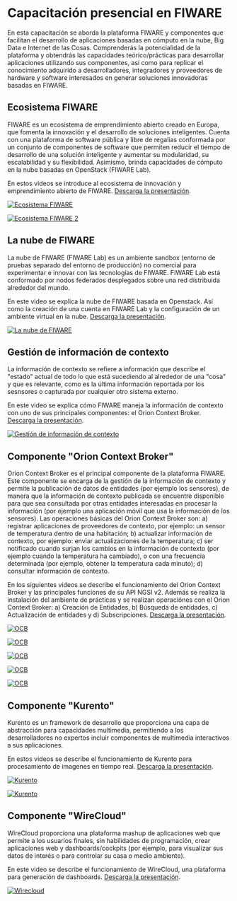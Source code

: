 # Capacitación presencial en FIWARE

En esta capacitación se aborda la plataforma FIWARE y componentes que facilitan el desarrollo de aplicaciones basadas en cómputo en la nube, Big Data e Internet de las Cosas. Comprenderás la potencialidad de la plataforma y obtendrás las capacidades teórico/prácticas para desarrollar aplicaciones utilizando sus componentes, así como para replicar el conocimiento adquirido a desarrolladores, integradores y proveedores de hardware y software interesados en generar soluciones innovadoras basadas en FIWARE.

## Ecosistema FIWARE
FIWARE es un ecosistema de emprendimiento abierto creado en Europa, que fomenta la innovación y el desarrollo de soluciones inteligentes. Cuenta con una plataforma de software pública y libre de regalías conformada por un conjunto de componentes de software que permiten reducir el tiempo de desarrollo de una solución inteligente y aumentar su modularidad, su escalabilidad y su flexibilidad. Asimismo, brinda capacidades de cómputo en la nube basadas en OpenStack (FIWARE Lab).

En estos videos se introduce al ecosistema de innovación y emprendimiento abierto de FIWARE. [Descarga la presentación](https://drive.google.com/open?id=0B08_FCU8q27QSHhLbWlrbmFnR2M).

[![Ecosistema FIWARE](./images//vc1.png)](https://youtu.be/FPcrG-35UbU)

[![Ecosistema FIWARE 2](./images//vc1-1.png)](https://youtu.be/jWL1TVEBLck)


## La nube de FIWARE
La nube de FIWARE (FIWARE Lab) es un ambiente sandbox (entorno de pruebas separado del entorno de producción) no comercial para experimentar e innovar con las tecnologías de FIWARE. FIWARE Lab está conformado por nodos federados desplegados sobre una red distribuida alrededor del mundo.

En este video se explica la nube de FIWARE basada en Openstack. Así como la creación de una cuenta en FIWARE Lab y la configuración de un ambiente virtual en la nube. [Descarga la presentación](https://drive.google.com/open?id=0B08_FCU8q27QbjZ3eHg4azRkV1E).

[![La nube de FIWARE](./images//vc2.png)](https://youtu.be/SN8XRVhafCQ)
 

## Gestión de información de contexto
La información de contexto se refiere a información que describe el "estado" actual de todo lo que está sucediendo al alrededor de una "cosa" y que es relevante, como es la última información reportada por los sesnsores o capturada por cualquier otro sistema externo.

En este video se explica cómo FIWARE maneja la información de contexto con uno de sus principales componentes: el Orion Context Broker. [Descarga la presentación](https://drive.google.com/open?id=0B08_FCU8q27QM092YTF2V1A3Yzg).

[![Gestión de información de contexto](./images//vc3.png)](https://youtu.be/MMgdPSeiRIA)


## Componente "Orion Context Broker"
Orion Context Broker es el principal componente de la plataforma FIWARE. Este componente se encarga de la gestión de la información de contexto y permite la publicación de datos de entidades (por ejemplo los sensores), de manera que la información de contexto publicada se encuentre disponible para que sea consultada por otras entidades interesadas en procesar la información (por ejemplo una aplicación móvil que usa la información de los sensores). Las operaciones básicas del Orion Context Broker son: a) registrar aplicaciones de proveedores de contexto, por ejemplo: un sensor de temperatura dentro de una habitación; b) actualizar información de contexto, por ejemplo: enviar actualizaciones de la temperatura; c) ser notificado cuando surjan los cambios en la información de contexto (por ejemplo cuando la temperatura ha cambiado), o con una frecuencia determinada (por ejemplo, obtener la temperatura cada minuto); d) consultar información de contexto.

En los siguientes videos se describe el funcionamiento del Orion Context Broker y las principales funciones de su API NGSI v2. Además se realiza la instalación del ambiente de prácticas y se realizan operaciónes con el Orion Context Broker: a) Creación de Entidades, b) Búsqueda de entidades, c) Actualización de entidades y d) Subscripciones. [Descarga la presentación](https://drive.google.com/open?id=0B08_FCU8q27QZk5kWG9LSWpFUDg).

[![OCB](./images//vc4.png)](https://youtu.be/1bKragojBsU)

[![OCB](./images//vc4-2.png)](https://youtu.be/Y_zEMHaqQ6I)

[![OCB](./images//vc4-3.png)](https://youtu.be/5WFINBXrorY)

[![OCB](./images//vc4-4.png)](https://youtu.be/MIH-s_wAjLo)

[![OCB](./images//vc4-5.png)](https://youtu.be/q5AjenLE4i0)


## Componente "Kurento"
Kurento es un framework de desarrollo que proporciona una capa de abstracción para capacidades multimedia, permitiendo a los desarrolladores no expertos incluir componentes de multimedia interactivos a sus aplicaciones.

En estos videos se describe el funcionamiento de Kurento para procesamiento de imagenes en tiempo real. [Descarga la presentación](https://drive.google.com/open?id=0B08_FCU8q27QX1pvbjJmMHRXcWc).

[![Kurento](./images//vc5.png)](https://youtu.be/jFJyVGkSehg)

[![Kurento](./images//vc5-1.png)](https://youtu.be/tVQ968oPMbo)


## Componente "WireCloud"
WireCloud proporciona una plataforma mashup de aplicaciones web que permite a los usuarios finales, sin habilidades de programación, crear aplicaciones web y dashboards/cockpits (por ejemplo, para visualizar sus datos de interés o para controlar su casa o medio ambiente). 

En este video se describe el funcionamiento de WireCloud, una plataforma para generación de dashboards. [Descarga la presentación](https://drive.google.com/open?id=0B08_FCU8q27QWnBHV3VuOUxia3c).

[![Wirecloud](./images//vc6.png)](https://youtu.be/XAYXj88ZWT4)
